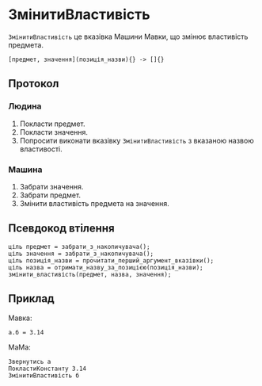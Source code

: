 # ЗмінитиВластивість

`ЗмінитиВластивість` <keyword>це</keyword> вказівка <subject>Машини Мавки</subject>, що змінює властивість предмета.

```
[предмет, значення](позиція_назви){} -> []{}
```

## Протокол

### Людина

1. Покласти предмет.
2. Покласти значення.
3. Попросити виконати вказівку `ЗмінитиВластивість` з вказаною назвою властивості.

### Машина

1. Забрати значення.
2. Забрати предмет.
3. Змінити властивість предмета на значення.

## Псевдокод втілення

```ціль
ціль предмет = забрати_з_накопичувача();
ціль значення = забрати_з_накопичувача();
ціль позиція_назви = прочитати_перший_аргумент_вказівки();
ціль назва = отримати_назву_за_позицією(позиція_назви);
змінити_властивість(предмет, назва, значення);
```

## Приклад

<subject>Мавка</subject>:

```мавка
а.б = 3.14
```

<subject>МаМа</subject>:

```мама
Звернутись а
ПокластиКонстанту 3.14
ЗмінитиВластивість б
```